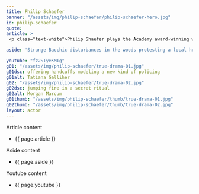 ```yaml
---
title: Philip Schaefer
banner: "/assets/img/philip-schaefer/philip-schaefer-hero.jpg"
id: philip-schaefer
quote: 
article: >
 <p class="text-white">Philip Shaefer plays the Academy award-winning writer, Richard. “He’s a tortured sole whose name is being used on the masthead of a script he didn’t write. Instead, Mr. B is using the demented ramblings of a serial killer – as scrawled down in his death row manifesto. What is the role of the dramatist – the writer – when reality trumps everything? </p>

aside: 'Strange Bacchic disturbances in the woods protesting a local horror movie prompt a police investigation. A shadowy figure emerges.  Calling himself the God of Drama, he believes that he can achieve the seemingly impossible goal of returning drama to its original purpose – of preparing citizens for leadership in democracy. As the horror movie spirals out of control, and the Bacchae are consumed in violence - can officer Ailish Walsh discern the truth before a gruesome Greek drama unfolds? <br><br> Director James Thomas creates a Greek tragedy for our time. A horror story that looks at the original role of drama – as the companion invention of democracy – to shed light on how modern media is still working in our lives, in hidden ways, to rip us apart. True Drama is an alarm – a rare moment of clarity – a terrifying jolt - and an invitation to enjoy the true transcendental power of drama to help us envision a better Democracy. '

youtube: "fz2SIyeKMIg"
g01: "/assets/img/philip-schaefer/true-drama-01.jpg"
g01dsc: offering handcuffs modeling a new kind of policing
g01alt: Tatiana Galliher 
g02: "/assets/img/philip-schaefer/true-drama-02.jpg"
g02dsc: jumping fire in a secret ritual  
g02alt: Morgan Marcum  
g01thumb: "/assets/img/philip-schaefer/thumb/true-drama-01.jpg"
g02thumb: "/assets/img/philip-schaefer/thumb/true-drama-02.jpg"
layout: actor
---
```


Article content
* {{ page.article }}

Aside content
* {{ page.aside }}

Youtube content
* {{ page.youtube }}

